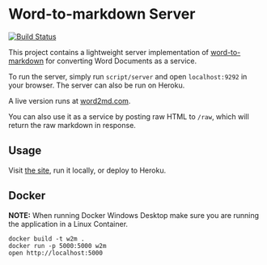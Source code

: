 # Word-to-markdown Server

[![Build Status](https://travis-ci.org/benbalter/word-to-markdown-server.svg?branch=master)](https://travis-ci.org/benbalter/word-to-markdown-server)

This project contains a lightweight server implementation of [word-to-markdown](https://github.com/benbalter/word-to-markdown) for converting Word Documents as a service.

To run the server, simply run `script/server` and open `localhost:9292` in your browser. The server can also be run on Heroku.

A live version runs at [word2md.com](https://word2md.com).

You can also use it as a service by posting raw HTML to `/raw`, which will return the raw markdown in response.

## Usage

Visit [the site](https://word2md.com), run it locally, or deploy to Heroku.

## Docker

**NOTE:** When running Docker Windows Desktop make sure you are running the application in a Linux Container.

```
docker build -t w2m .
docker run -p 5000:5000 w2m
open http://localhost:5000
```

